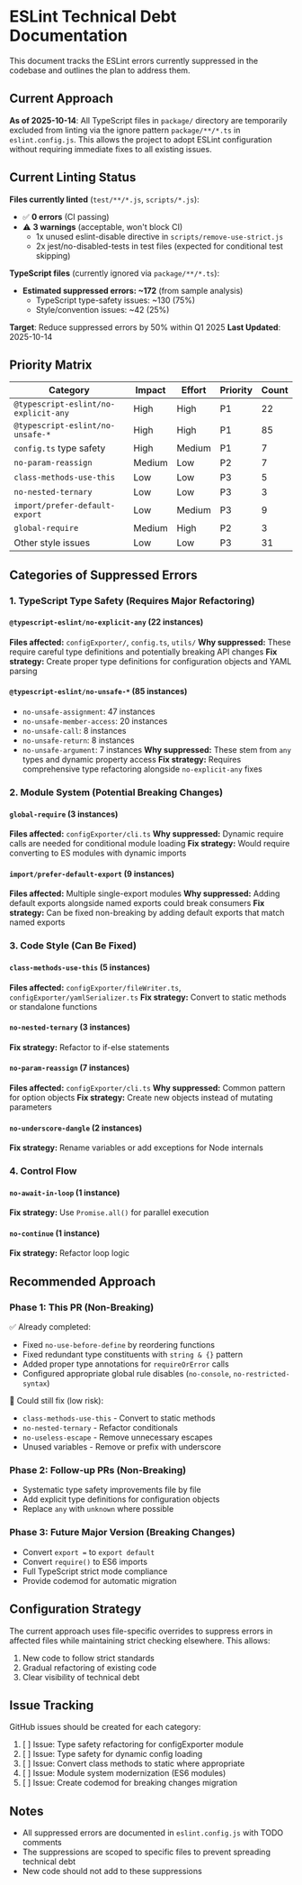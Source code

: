 # ESLint Technical Debt Documentation

This document tracks the ESLint errors currently suppressed in the codebase and outlines the plan to address them.

## Current Approach

**As of 2025-10-14**: All TypeScript files in `package/` directory are temporarily excluded from linting via the ignore pattern `package/**/*.ts` in `eslint.config.js`. This allows the project to adopt ESLint configuration without requiring immediate fixes to all existing issues.

## Current Linting Status

**Files currently linted** (`test/**/*.js`, `scripts/*.js`):

- ✅ **0 errors** (CI passing)
- ⚠️ **3 warnings** (acceptable, won't block CI)
  - 1x unused eslint-disable directive in `scripts/remove-use-strict.js`
  - 2x jest/no-disabled-tests in test files (expected for conditional test skipping)

**TypeScript files** (currently ignored via `package/**/*.ts`):

- **Estimated suppressed errors: ~172** (from sample analysis)
  - TypeScript type-safety issues: ~130 (75%)
  - Style/convention issues: ~42 (25%)

**Target**: Reduce suppressed errors by 50% within Q1 2025
**Last Updated**: 2025-10-14

## Priority Matrix

| Category                             | Impact | Effort | Priority | Count |
| ------------------------------------ | ------ | ------ | -------- | ----- |
| `@typescript-eslint/no-explicit-any` | High   | High   | P1       | 22    |
| `@typescript-eslint/no-unsafe-*`     | High   | High   | P1       | 85    |
| `config.ts` type safety              | High   | Medium | P1       | 7     |
| `no-param-reassign`                  | Medium | Low    | P2       | 7     |
| `class-methods-use-this`             | Low    | Low    | P3       | 5     |
| `no-nested-ternary`                  | Low    | Low    | P3       | 3     |
| `import/prefer-default-export`       | Low    | Medium | P3       | 9     |
| `global-require`                     | Medium | High   | P2       | 3     |
| Other style issues                   | Low    | Low    | P3       | 31    |

## Categories of Suppressed Errors

### 1. TypeScript Type Safety (Requires Major Refactoring)

#### `@typescript-eslint/no-explicit-any` (22 instances)

**Files affected:** `configExporter/`, `config.ts`, `utils/`
**Why suppressed:** These require careful type definitions and potentially breaking API changes
**Fix strategy:** Create proper type definitions for configuration objects and YAML parsing

#### `@typescript-eslint/no-unsafe-*` (85 instances)

- `no-unsafe-assignment`: 47 instances
- `no-unsafe-member-access`: 20 instances
- `no-unsafe-call`: 8 instances
- `no-unsafe-return`: 8 instances
- `no-unsafe-argument`: 7 instances
  **Why suppressed:** These stem from `any` types and dynamic property access
  **Fix strategy:** Requires comprehensive type refactoring alongside `no-explicit-any` fixes

### 2. Module System (Potential Breaking Changes)

#### `global-require` (3 instances)

**Files affected:** `configExporter/cli.ts`
**Why suppressed:** Dynamic require calls are needed for conditional module loading
**Fix strategy:** Would require converting to ES modules with dynamic imports

#### `import/prefer-default-export` (9 instances)

**Files affected:** Multiple single-export modules
**Why suppressed:** Adding default exports alongside named exports could break consumers
**Fix strategy:** Can be fixed non-breaking by adding default exports that match named exports

### 3. Code Style (Can Be Fixed)

#### `class-methods-use-this` (5 instances)

**Files affected:** `configExporter/fileWriter.ts`, `configExporter/yamlSerializer.ts`
**Fix strategy:** Convert to static methods or standalone functions

#### `no-nested-ternary` (3 instances)

**Fix strategy:** Refactor to if-else statements

#### `no-param-reassign` (7 instances)

**Files affected:** `configExporter/cli.ts`
**Why suppressed:** Common pattern for option objects
**Fix strategy:** Create new objects instead of mutating parameters

#### `no-underscore-dangle` (2 instances)

**Fix strategy:** Rename variables or add exceptions for Node internals

### 4. Control Flow

#### `no-await-in-loop` (1 instance)

**Fix strategy:** Use `Promise.all()` for parallel execution

#### `no-continue` (1 instance)

**Fix strategy:** Refactor loop logic

## Recommended Approach

### Phase 1: This PR (Non-Breaking)

✅ Already completed:

- Fixed `no-use-before-define` by reordering functions
- Fixed redundant type constituents with `string & {}` pattern
- Added proper type annotations for `requireOrError` calls
- Configured appropriate global rule disables (`no-console`, `no-restricted-syntax`)

🔧 Could still fix (low risk):

- `class-methods-use-this` - Convert to static methods
- `no-nested-ternary` - Refactor conditionals
- `no-useless-escape` - Remove unnecessary escapes
- Unused variables - Remove or prefix with underscore

### Phase 2: Follow-up PRs (Non-Breaking)

- Systematic type safety improvements file by file
- Add explicit type definitions for configuration objects
- Replace `any` with `unknown` where possible

### Phase 3: Future Major Version (Breaking Changes)

- Convert `export =` to `export default`
- Convert `require()` to ES6 imports
- Full TypeScript strict mode compliance
- Provide codemod for automatic migration

## Configuration Strategy

The current approach uses file-specific overrides to suppress errors in affected files while maintaining strict checking elsewhere. This allows:

1. New code to follow strict standards
2. Gradual refactoring of existing code
3. Clear visibility of technical debt

## Issue Tracking

GitHub issues should be created for each category:

1. [ ] Issue: Type safety refactoring for configExporter module
2. [ ] Issue: Type safety for dynamic config loading
3. [ ] Issue: Convert class methods to static where appropriate
4. [ ] Issue: Module system modernization (ES6 modules)
5. [ ] Issue: Create codemod for breaking changes migration

## Notes

- All suppressed errors are documented in `eslint.config.js` with TODO comments
- The suppressions are scoped to specific files to prevent spreading technical debt
- New code should not add to these suppressions
